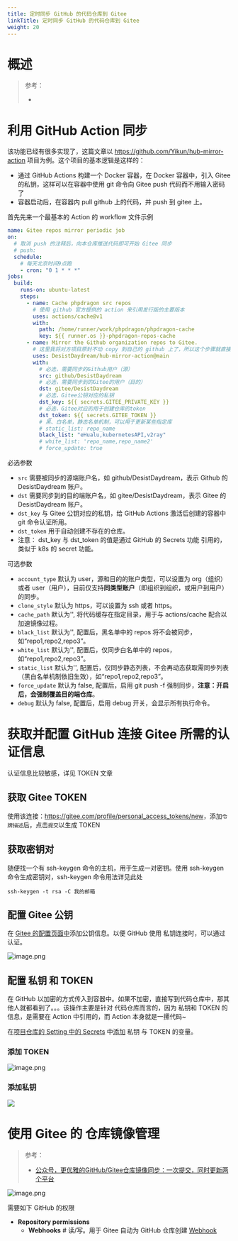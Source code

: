 ```yaml
---
title: 定时同步 GitHub 的代码仓库到 Gitee
linkTitle: 定时同步 GitHub 的代码仓库到 Gitee
weight: 20
---
```



# 概述

> 参考：
>
> - 

# 利用 GitHub Action 同步

该功能已经有很多实现了，这篇文章以 <https://github.com/Yikun/hub-mirror-action> 项目为例。这个项目的基本逻辑是这样的：

- 通过 GitHub Actions 构建一个 Docker 容器，在 Docker 容器中，引入 Gitee 的私钥，这样可以在容器中使用 git 命令向 Gitee push 代码而不用输入密码了
- 容器启动后，在容器内 pull github 上的代码，并 push 到 gitee 上。

首先先来一个最基本的 Action 的 workflow 文件示例

```yaml
name: Gitee repos mirror periodic job
on:
  # 取消 push 的注释后，向本仓库推送代码即可开始 Gitee 同步
  # push:
  schedule:
    # 每天北京时间9点跑
    - cron: "0 1 * * *"
jobs:
  build:
    runs-on: ubuntu-latest
    steps:
      - name: Cache phpdragon src repos
        # 使用 github 官方提供的 action 来引用发行版的主要版本
        uses: actions/cache@v1
        with:
          path: /home/runner/work/phpdragon/phpdragon-cache
          key: ${{ runner.os }}-phpdragon-repos-cache
      - name: Mirror the Github organization repos to Gitee.
        # 这里我将对方项目原封不动 copy 到自己的 github 上了，所以这个步骤就直接使用自己的 action
        uses: DesistDaydream/hub-mirror-action@main
        with:
          # 必选，需要同步的Github用户（源）
          src: github/DesistDaydream
          # 必选，需要同步到的Gitee的用户（目的）
          dst: gitee/DesistDaydream
          # 必选，Gitee公钥对应的私钥
          dst_key: ${{ secrets.GITEE_PRIVATE_KEY }}
          # 必选，Gitee对应的用于创建仓库的token
          dst_token: ${{ secrets.GITEE_TOKEN }}
          # 黑、白名单，静态名单机制，可以用于更新某些指定库
          # static_list: repo_name
          black_list: "eHualu,kubernetesAPI,v2ray"
          # white_list: 'repo_name,repo_name2'
          # force_update: true
```

必选参数

- `src` 需要被同步的源端账户名，如 github/DesistDaydream，表示 Github 的 DesistDaydream 账户。
- `dst` 需要同步到的目的端账户名，如 gitee/DesistDaydream，表示 Gitee 的 DesistDaydream 账户。
- `dst_key` 与 Gitee 公钥对应的私钥，给 GitHub Actions 激活后创建的容器中 git 命令认证所用。
- `dst_token` 用于自动创建不存在的仓库。
- 注意： dst_key 与 dst_token 的值是通过 GitHub 的 Secrets 功能 引用的，类似于 k8s 的 secret 功能。

可选参数

- `account_type` 默认为 user，源和目的的账户类型，可以设置为 org（组织）或者 user（用户），目前仅支持**同类型账户**（即组织到组织，或用户到用户）的同步。
- `clone_style` 默认为 https，可以设置为 ssh 或者 https。
- `cache_path` 默认为'', 将代码缓存在指定目录，用于与 actions/cache 配合以加速镜像过程。
- `black_list` 默认为'', 配置后，黑名单中的 repos 将不会被同步，如“repo1,repo2,repo3”。
- `white_list` 默认为'', 配置后，仅同步白名单中的 repos，如“repo1,repo2,repo3”。
- `static_list` 默认为'', 配置后，仅同步静态列表，不会再动态获取需同步列表（黑白名单机制依旧生效），如“repo1,repo2,repo3”。
- `force_update` 默认为 false, 配置后，启用 git push -f 强制同步，**注意：开启后，会强制覆盖目的端仓库**。
- `debug` 默认为 false, 配置后，启用 debug 开关，会显示所有执行命令。

# 获取并配置 GitHub 连接 Gitee 所需的认证信息

认证信息比较敏感，详见 TOKEN 文章

## 获取 Gitee TOKEN

使用该连接：<https://gitee.com/profile/personal_access_tokens/new>，添加`令牌描述`后，点击`提交`以生成 TOKEN

## 获取密钥对

随便找一个有 ssh-keygen 命令的主机，用于生成一对密钥。使用 ssh-keygen 命令生成密钥对，ssh-keygen 命令用法详见此处

```
ssh-keygen -t rsa -C 我的邮箱
```

## 配置 Gitee 公钥

在 [Gitee 的配置页面中](https://gitee.com/profile/sshkeys)添加公钥信息。以便 GitHub 使用 私钥连接时，可以通过认证。

![image.png](https://notes-learning.oss-cn-beijing.aliyuncs.com/wn0scx/1640568955462-d3dbe873-2a73-4539-a477-0cfa71fb8a43.png)

## 配置 私钥 和 TOKEN

在 GitHub 以加密的方式传入到容器中。如果不加密，直接写到代码仓库中，那其他人就都看到了。。。该操作主要是针对 代码仓库而言的，因为 私钥和 TOKEN 的信息，是需要在 Action 中引用的，而 Action 本身就是一摞代码~

在[项目仓库的 Setting 中的 Secrets](https://github.com/DesistDaydream/hub-mirror-action/settings/secrets) 中[添加](https://github.com/DesistDaydream/hub-mirror-action/settings/secrets/new) 私钥 与 TOKEN 的变量。

### 添加 TOKEN

![image.png](https://notes-learning.oss-cn-beijing.aliyuncs.com/wn0scx/1640569010998-1d5f41bd-359d-4b4c-ae4d-d4352ba41ab7.png)

### 添加私钥

![](https://notes-learning.oss-cn-beijing.aliyuncs.com/wn0scx/1616903594321-e357ab96-5486-42f9-ba85-9fdf869e9fbb.png)

# 使用 Gitee 的 仓库镜像管理

> 参考：
>
> - [公众号，更优雅的GitHub/Gitee仓库镜像同步：一次提交，同时更新两个平台](https://mp.weixin.qq.com/s/BkK979TRAURg8MCxXwx6Ow)

![image.png](https://notes-learning.oss-cn-beijing.aliyuncs.com/scm/20250415092345553.png)

需要如下 GitHub 的权限

- **Repository permissions**
    - **Webhooks** # 读/写。用于 Gitee 自动为 GitHub 仓库创建 [Webhook](https://github.com/DesistDaydream/notes-learning/settings/hooks)

